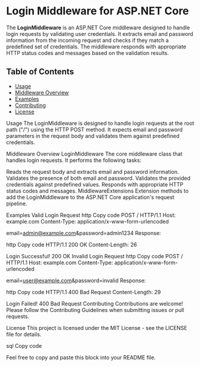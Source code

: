 # Login Middleware for ASP.NET Core

The **LoginMiddleware** is an ASP.NET Core middleware designed to handle login requests by validating user credentials. It extracts email and password information from the incoming request and checks if they match a predefined set of credentials. The middleware responds with appropriate HTTP status codes and messages based on the validation results.

## Table of Contents
- [Usage](#usage)
- [Middleware Overview](#middleware-overview)
- [Examples](#examples)
- [Contributing](#contributing)
- [License](#license)


Usage
The LoginMiddleware is designed to handle login requests at the root path ("/") using the HTTP POST method. It expects email and password parameters in the request body and validates them against predefined credentials.

Middleware Overview
LoginMiddleware
The core middleware class that handles login requests. It performs the following tasks:

Reads the request body and extracts email and password information.
Validates the presence of both email and password.
Validates the provided credentials against predefined values.
Responds with appropriate HTTP status codes and messages.
MiddlewareExtensions
Extension methods to add the LoginMiddleware to the ASP.NET Core application's request pipeline.

Examples
Valid Login Request
http
Copy code
POST / HTTP/1.1
Host: example.com
Content-Type: application/x-www-form-urlencoded

email=admin@example.com&password=admin1234
Response:

http
Copy code
HTTP/1.1 200 OK
Content-Length: 26

Login Successful! 200 OK
Invalid Login Request
http
Copy code
POST / HTTP/1.1
Host: example.com
Content-Type: application/x-www-form-urlencoded

email=user@example.com&password=invalid
Response:

http
Copy code
HTTP/1.1 400 Bad Request
Content-Length: 29

Login Failed! 400 Bad Request
Contributing
Contributions are welcome! Please follow the Contributing Guidelines when submitting issues or pull requests.

License
This project is licensed under the MIT License - see the LICENSE file for details.

sql
Copy code

Feel free to copy and paste this block into your README file.

